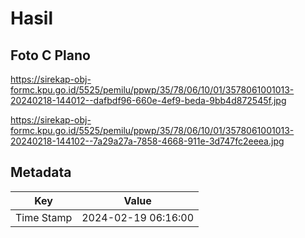 # Hasil

## Foto C Plano

https://sirekap-obj-formc.kpu.go.id/5525/pemilu/ppwp/35/78/06/10/01/3578061001013-20240218-144012--dafbdf96-660e-4ef9-beda-9bb4d872545f.jpg

https://sirekap-obj-formc.kpu.go.id/5525/pemilu/ppwp/35/78/06/10/01/3578061001013-20240218-144102--7a29a27a-7858-4668-911e-3d747fc2eeea.jpg


## Metadata

| Key        | Value               |
| ---------- | ------------------- |
| Time Stamp | 2024-02-19 06:16:00 |



